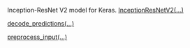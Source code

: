 Inception-ResNet V2 model for Keras.
[InceptionResNetV2(...)](https://tensorflow.google.cn/api_docs/python/tf/keras/applications/InceptionResNetV2)

[decode_predictions(...)](https://tensorflow.google.cn/api_docs/python/tf/keras/applications/inception_resnet_v2/decode_predictions)

[preprocess_input(...)](https://tensorflow.google.cn/api_docs/python/tf/keras/applications/inception_resnet_v2/preprocess_input)


